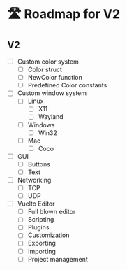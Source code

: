 # 🛣️ Roadmap for V2

## V2
- [ ] Custom color system
    - [ ] Color struct
    - [ ] NewColor function
    - [ ] Predefined Color constants

- [ ] Custom window system
    - [ ] Linux
        - [ ] X11
        - [ ] Wayland
    - [ ] Windows
        - [ ] Win32
    - [ ] Mac
        - [ ] Coco

- [ ] GUI
    - [ ] Buttons
    - [ ] Text

- [ ] Networking
    - [ ] TCP
    - [ ] UDP

- [ ] Vuelto Editor
    - [ ] Full blown editor
    - [ ] Scripting
    - [ ] Plugins
    - [ ] Customization
    - [ ] Exporting
    - [ ] Importing
    - [ ] Project management